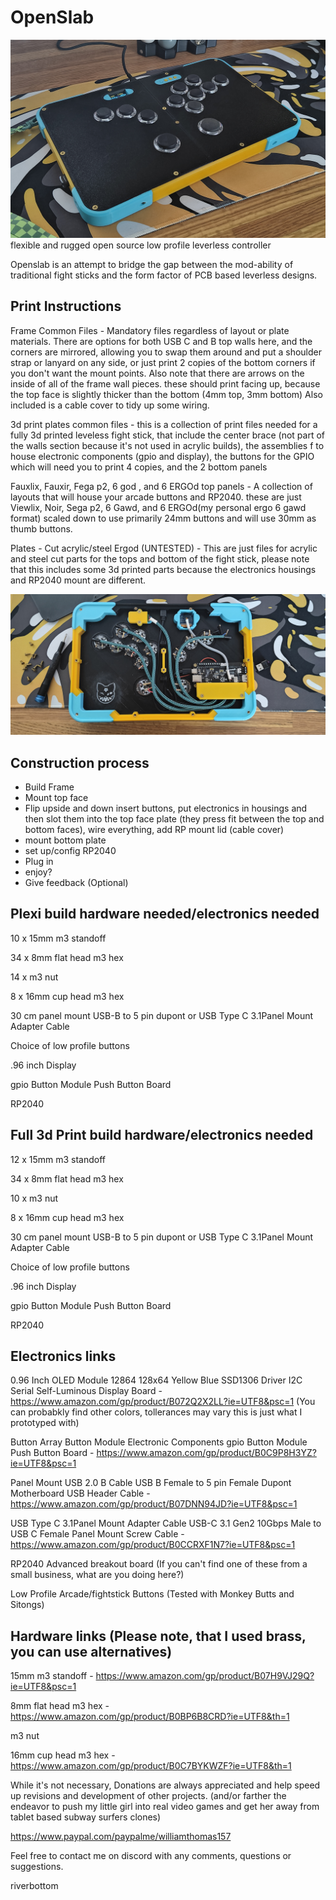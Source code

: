 # OpenSlab
![Openslab image](https://github.com/Lithopop/OpenSlab/blob/main/Gallery/IMG20250224133220.jpg?raw=true)
flexible and rugged open source low profile leverless controller 

Openslab is an attempt to bridge the gap between the mod-ability of traditional fight sticks and the form factor of PCB based leverless designs.

Print Instructions
-----------
Frame Common Files - Mandatory files regardless of layout or plate materials. There are options for both USB C and B top walls here, and the corners are mirrored, allowing you to swap them around and put a shoulder strap or lanyard on any side, or just print 2 copies of the bottom corners if you don't want the mount points. Also note that there are arrows on the inside of all of the frame wall pieces. these should print facing up, because the top face is slightly thicker  than the bottom (4mm top, 3mm bottom) Also included is a cable cover to tidy up some wiring.


3d print plates common files - this is a collection of print files needed for a fully 3d printed leveless fight stick, that include the center brace (not part of the walls section because it's not used in acrylic builds), the assemblies f to house electronic components (gpio and display), the buttons for the GPIO which will need you to print 4 copies, and the 2 bottom panels


Fauxlix, Fauxir, Fega p2, 6 god , and 6 ERGOd top panels - A collection of layouts that will house your arcade buttons and RP2040. these are just Viewlix, Noir, Sega p2, 6 Gawd, and 6 ERGOd(my personal ergo 6 gawd format) scaled down to use primarily 24mm buttons and will use 30mm as thumb buttons. 


Plates - Cut acrylic/steel Ergod (UNTESTED) - This are just files for acrylic and steel cut parts for the tops and bottom of the fight stick, please note that this includes some 3d printed parts because the electronics housings and RP2040 mount are different. 


![Openslab internals](https://github.com/Lithopop/OpenSlab/blob/main/Gallery/IMG20250224133544.jpg?raw=true)


Construction process
-------------
- Build Frame
- Mount top face
- Flip upside and down insert buttons, put electronics in housings and then slot them into the top face plate (they press fit between the top and bottom faces), wire everything, add RP mount lid (cable cover)
- mount bottom plate
- set up/config RP2040
- Plug in
- enjoy?
- Give feedback (Optional)



Plexi build hardware needed/electronics needed
-----------
10 x 15mm m3 standoff

34 x 8mm flat head m3 hex 

14 x m3 nut

8 x 16mm cup head m3 hex

30 cm panel mount USB-B to 5 pin dupont or USB Type C 3.1Panel Mount Adapter Cable

Choice of low profile buttons

.96 inch Display

gpio Button Module Push Button Board

RP2040


Full 3d Print build hardware/electronics needed
-----------
12 x 15mm m3 standoff

34 x 8mm flat head m3 hex 

10 x m3 nut

8 x 16mm cup head m3 hex

30 cm panel mount USB-B to 5 pin dupont or USB Type C 3.1Panel Mount Adapter Cable

Choice of low profile buttons

.96 inch Display

gpio Button Module Push Button Board

RP2040




Electronics links
-----------
0.96 Inch OLED Module 12864 128x64 Yellow Blue SSD1306 Driver I2C Serial Self-Luminous Display Board - https://www.amazon.com/gp/product/B072Q2X2LL?ie=UTF8&psc=1 (You can probabkly find other colors, tollerances may vary this is just what I prototyped with)

Button Array Button Module Electronic Components gpio Button Module Push Button Board - https://www.amazon.com/gp/product/B0C9P8H3YZ?ie=UTF8&psc=1

Panel Mount USB 2.0 B Cable USB B Female to 5 pin Female Dupont Motherboard USB Header Cable - https://www.amazon.com/gp/product/B07DNN94JD?ie=UTF8&psc=1

USB Type C 3.1Panel Mount Adapter Cable USB-C 3.1 Gen2 10Gbps Male to USB C Female Panel Mount Screw Cable - https://www.amazon.com/gp/product/B0CCRXF1N7?ie=UTF8&psc=1

RP2040 Advanced breakout board (If you can't find one of these from a small business, what are you doing here?)

Low Profile Arcade/fightstick Buttons (Tested with Monkey Butts and Sitongs) 


Hardware links (Please note, that I used brass, you can use alternatives)
-----------
15mm m3 standoff - https://www.amazon.com/gp/product/B07H9VJ29Q?ie=UTF8&psc=1

8mm flat head m3 hex - https://www.amazon.com/gp/product/B0BP6B8CRD?ie=UTF8&th=1

m3 nut

16mm cup head m3 hex - https://www.amazon.com/gp/product/B0C7BYKWZF?ie=UTF8&th=1



While it's not necessary, Donations are always appreciated and help speed up revisions and development of other projects. (and/or farther the endeavor to push my little girl into real video games and get her away from tablet based subway surfers clones)

https://www.paypal.com/paypalme/williamthomas157



Feel free to contact me on discord with any comments, questions or suggestions.

riverbottom





